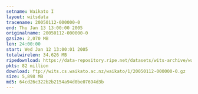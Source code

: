 ```yaml
---
setname: Waikato I
layout: witsdata
tracename: 20050112-000000-0
end: Thu Jan 13 13:00:00 2005
originalname: 20050112-000000-0
gzsize: 2,070 MB
len: 24:00:00
start: Wed Jan 12 13:00:01 2005
totalwirelen: 34,626 MB
ripedownload: https://data-repository.ripe.net/datasets/wits-archive/waikato/1/20050112-000000-0.gz
pkts: 82 million
download: ftp://wits.cs.waikato.ac.nz/waikato/1/20050112-000000-0.gz
size: 5,898 MB
md5: 64cd26c322b2b2154a94d0be07694d3b
---
```

